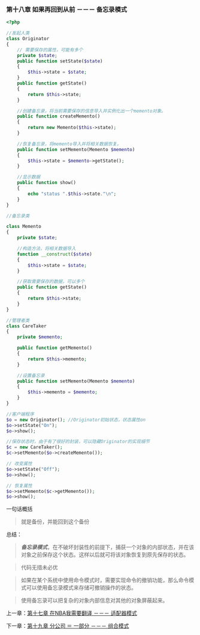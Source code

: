 ### 第十八章 如果再回到从前 －－－ 备忘录模式

```php
<?php

//发起人类
class Originator
{   
    // 需要保存的属性，可能有多个
    private $state;
    public function setState($state)
    {
        $this->state = $state;
    }
    public function getState()
    {
        return $this->state;
    }

    //创建备忘录，将当前需要保存的信息导入并实例化出一个memento对象。
    public function createMemento()
    {
        return new Memento($this->state);
    }

    //恢复备忘录，将memento导入并将相关数据恢复。
    public function setMemento(Memento $memento)
    {   
        $this->state = $memento->getState();
    }

    //显示数据
    public function show()
    {
        echo "status ".$this->state."\n";
    }
}

//备忘录类

class Memento
{
    private $state;

    //构造方法，将相关数据导入
    function __construct($state)
    {
        $this->state = $state;
    }

    //获取需要保存的数据，可以多个
    public function getState()
    {
        return $this->state;
    }
}

//管理者类
class CareTaker
{
    private $memento;

    public function getMemento()
    {   
        return $this->memento;
    }

    //设置备忘录
    public function setMemento(Memento $memento)
    {   
        $this->memento = $memento;
    }
}

//客户端程序
$o = new Originator(); //Originator初始状态，状态属性on
$o->setState("On");
$o->show();

//保存状态时，由于有了很好的封装，可以隐藏Originator的实现细节
$c = new CareTaker();
$c->setMemento($o->createMemento());

// 改变属性
$o->setState("Off");
$o->show();

// 恢复属性
$o->setMemento($c->getMemento());
$o->show();
```

一句话概括

> 就是备份，并能回到这个备份

总结：

> ***备忘录模式***，在不破坏封装性的前提下，捕获一个对象的内部状态，并在该对象之前保存这个状态。这样以后就可将该对象恢复到原先保存的状态。

> 代码无措未必优

> 如果在某个系统中使用命令模式时，需要实现命令的撤销功能，那么命令模式可以使用备忘录模式来存储可撤销操作的状态。

> 使用备忘录可以把复杂的对象内部信息对其他的对象屏蔽起来。


上一章：[第十七章 在NBA我需要翻译 －－－ 适配器模式](https://github.com/zhaodongqiu/design-patterns-by-php/blob/master/files/chapter17.md)

下一章：[第十九章 分公司 ＝ 一部分  －－－ 组合模式](https://github.com/zhaodongqiu/design-patterns-by-php/blob/master/files/chapter19.md) 